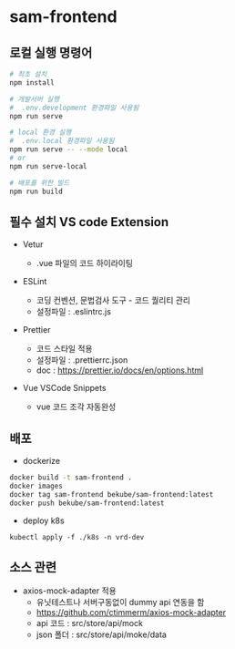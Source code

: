 # sam-frontend

## 로컬 실행 명령어

```sh
# 최초 설치
npm install

# 개발서버 실행
#  .env.development 환경파일 사용됨
npm run serve

# local 환경 실행 
#  .env.local 환경파일 사용됨
npm run serve -- --mode local
# or
npm run serve-local

# 배포를 위한 빌드
npm run build

```


## 필수 설치 VS code Extension

- Vetur
    - .vue 파일의 코드 하이라이팅
    
- ESLint
    - 코딩 컨벤션, 문법검사 도구 - 코드 퀄리티 관리
    - 설정파일 : .eslintrc.js

- Prettier
    - 코드 스타일 적용
    - 설정파일 : .prettierrc.json
    - doc : https://prettier.io/docs/en/options.html
    
- Vue VSCode Snippets
    - vue 코드 조각 자동완성

## 배포

- dockerize
```sh
docker build -t sam-frontend .
docker images
docker tag sam-frontend bekube/sam-frontend:latest
docker push bekube/sam-frontend:latest
```

- deploy k8s
```
kubectl apply -f ./k8s -n vrd-dev
```


## 소스 관련

- axios-mock-adapter 적용
    - 유닛테스트나 서버구동없이 dummy api 연동을 함
    - https://github.com/ctimmerm/axios-mock-adapter
    - api 코드 : src/store/api/mock
    - json 폴더 : src/store/api/moke/data


